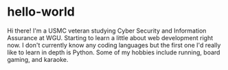# hello-world

Hi there! I'm a USMC veteran studying Cyber Security and Information Assurance at WGU. Starting to learn a little about web development right now. I don't currently know any coding languages but the first one I'd really like to learn in depth is Python. Some of my hobbies include running, board gaming, and karaoke. 
